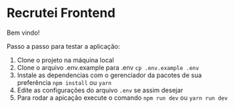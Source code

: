 # Recrutei Frontend

Bem vindo!

Passo a passo para testar a aplicação:
1. Clone o projeto na máquina local
2. Clone o arquivo .env.example para .env ```cp .env.example .env```
3. Instale as dependencias com o gerenciador da pacotes de sua preferência ```npm install``` ou ```yarn```
4. Edite as configurações do arquivo `.env` se assim desejar
5. Para rodar a apicação execute o comando ```npm run dev``` ou ```yarn run dev```